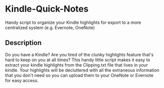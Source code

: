 # Kindle-Quick-Notes
Handy script to organize your Kindle highlights for export to a more centralized system (e.g. Evernote, OneNote)


## Description
Do you have a Kindle? Are you tired of the clunky highlights feature that's hard to keep on you at all times? This handy little script makes it easy to extract your kindle highlights from the Clipping.txt file that lives in your kindle. Your highlights will be decluttered with all the extraneous information that you don't need so you can upload them to your OneNote or Evernote for easy access.
